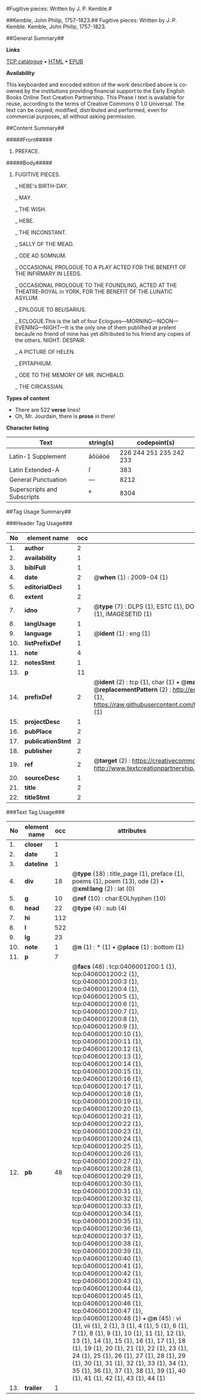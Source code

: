 #Fugitive pieces: Written by J. P. Kemble.#

##Kemble, John Philip, 1757-1823.##
Fugitive pieces: Written by J. P. Kemble.
Kemble, John Philip, 1757-1823.

##General Summary##

**Links**

[TCP catalogue](http://www.ota.ox.ac.uk/tcp/)  • 
[HTML](http://tei.it.ox.ac.uk/tcp/Texts-HTML/free/004/004881390.html)  • 
[EPUB](http://tei.it.ox.ac.uk/tcp/Texts-EPUB/free/004/004881390.epub)

**Availability**

This keyboarded and encoded edition of the
	       work described above is co-owned by the institutions
	       providing financial support to the Early English Books
	       Online Text Creation Partnership. This Phase I text is
	       available for reuse, according to the terms of Creative
	       Commons 0 1.0 Universal. The text can be copied,
	       modified, distributed and performed, even for
	       commercial purposes, all without asking permission.


##Content Summary##

#####Front#####

1. PREFACE.

#####Body#####

1. FUGITIVE PIECES.

    _ HEBE's BIRTH-DAY.

    _ MAY.

    _ THE WISH.

    _ HEBE.

    _ THE INCONSTANT.

    _ SALLY OF THE MEAD.

    _ ODE AD SOMNUM.

    _ OCCASIONAL PROLOGUE TO A PLAY ACTED FOR THE BENEFIT OF THE INFIRMARY IN LEEDS.

    _ OCCASIONAL PROLOGUE TO THE FOUNDLING, ACTED AT THE THEATRE-ROYAL in YORK, FOR THE BENEFIT OF THE LUNATIC ASYLUM.

    _ EPILOGUE TO BELISARIUS.

    _ ECLOGUE.This is the laſt of four Eclogues—MORNING—NOON— EVENING—NIGHT—It is the only one of them publiſhed at preſent becauſe no friend of mine has yet diſtributed to his friend any copies of the others. NIGHT. DESPAIR.

    _ A PICTURE OF HELEN.

    _ EPITAPHIUM.

    _ ODE TO THE MEMORY OF MR. INCHBALD.

    _ THE CIRCASSIAN.

**Types of content**

  * There are 522 **verse** lines!
  * Oh, Mr. Jourdain, there is **prose** in there!

**Character listing**


|Text|string(s)|codepoint(s)|
|---|---|---|
|Latin-1 Supplement|âôûëòé|226 244 251 235 242 233|
|Latin Extended-A|ſ|383|
|General Punctuation|—|8212|
|Superscripts             and Subscripts|⁰|8304|

##Tag Usage Summary##

###Header Tag Usage###

|No|element name|occ|attributes|
|---|---|---|---|
|1.|__author__|2||
|2.|__availability__|1||
|3.|__biblFull__|1||
|4.|__date__|2| @__when__ (1) : 2009-04 (1)|
|5.|__editorialDecl__|1||
|6.|__extent__|2||
|7.|__idno__|7| @__type__ (7) : DLPS (1), ESTC (1), DOCNO (1), TCP (1), GALEDOCNO (1), CONTENTSET (1), IMAGESETID (1)|
|8.|__langUsage__|1||
|9.|__language__|1| @__ident__ (1) : eng (1)|
|10.|__listPrefixDef__|1||
|11.|__note__|4||
|12.|__notesStmt__|1||
|13.|__p__|11||
|14.|__prefixDef__|2| @__ident__ (2) : tcp (1), char (1)  •  @__matchPattern__ (2) : ([0-9\-]+):([0-9IVX]+) (1), (.+) (1)  •  @__replacementPattern__ (2) : http://eebo.chadwyck.com/downloadtiff?vid=$1&page=$2 (1), https://raw.githubusercontent.com/textcreationpartnership/Texts/master/tcpchars.xml#$1 (1)|
|15.|__projectDesc__|1||
|16.|__pubPlace__|2||
|17.|__publicationStmt__|2||
|18.|__publisher__|2||
|19.|__ref__|2| @__target__ (2) : https://creativecommons.org/publicdomain/zero/1.0/ (1), http://www.textcreationpartnership.org/docs/. (1)|
|20.|__sourceDesc__|1||
|21.|__title__|2||
|22.|__titleStmt__|2||


###Text Tag Usage###

|No|element name|occ|attributes|
|---|---|---|---|
|1.|__closer__|1||
|2.|__date__|1||
|3.|__dateline__|1||
|4.|__div__|18| @__type__ (18) : title_page (1), preface (1), poems (1), poem (13), ode (2)  •  @__xml:lang__ (2) : lat (0)|
|5.|__g__|10| @__ref__ (10) : char:EOLhyphen (10)|
|6.|__head__|22| @__type__ (4) : sub (4)|
|7.|__hi__|112||
|8.|__l__|522||
|9.|__lg__|23||
|10.|__note__|1| @__n__ (1) : * (1)  •  @__place__ (1) : bottom (1)|
|11.|__p__|7||
|12.|__pb__|48| @__facs__ (48) : tcp:0406001200:1 (1), tcp:0406001200:2 (1), tcp:0406001200:3 (1), tcp:0406001200:4 (1), tcp:0406001200:5 (1), tcp:0406001200:6 (1), tcp:0406001200:7 (1), tcp:0406001200:8 (1), tcp:0406001200:9 (1), tcp:0406001200:10 (1), tcp:0406001200:11 (1), tcp:0406001200:12 (1), tcp:0406001200:13 (1), tcp:0406001200:14 (1), tcp:0406001200:15 (1), tcp:0406001200:16 (1), tcp:0406001200:17 (1), tcp:0406001200:18 (1), tcp:0406001200:19 (1), tcp:0406001200:20 (1), tcp:0406001200:21 (1), tcp:0406001200:22 (1), tcp:0406001200:23 (1), tcp:0406001200:24 (1), tcp:0406001200:25 (1), tcp:0406001200:26 (1), tcp:0406001200:27 (1), tcp:0406001200:28 (1), tcp:0406001200:29 (1), tcp:0406001200:30 (1), tcp:0406001200:31 (1), tcp:0406001200:32 (1), tcp:0406001200:33 (1), tcp:0406001200:34 (1), tcp:0406001200:35 (1), tcp:0406001200:36 (1), tcp:0406001200:37 (1), tcp:0406001200:38 (1), tcp:0406001200:39 (1), tcp:0406001200:40 (1), tcp:0406001200:41 (1), tcp:0406001200:42 (1), tcp:0406001200:43 (1), tcp:0406001200:44 (1), tcp:0406001200:45 (1), tcp:0406001200:46 (1), tcp:0406001200:47 (1), tcp:0406001200:48 (1)  •  @__n__ (45) : vi (1), vii (1), 2 (1), 3 (1), 4 (1), 5 (1), 6 (1), 7 (1), 8 (1), 9 (1), 10 (1), 11 (1), 12 (1), 13 (1), 14 (1), 15 (1), 16 (1), 17 (1), 18 (1), 19 (1), 20 (1), 21 (1), 22 (1), 23 (1), 24 (1), 25 (1), 26 (1), 27 (1), 28 (1), 29 (1), 30 (1), 31 (1), 32 (1), 33 (1), 34 (1), 35 (1), 36 (1), 37 (1), 38 (1), 39 (1), 40 (1), 41 (1), 42 (1), 43 (1), 44 (1)|
|13.|__trailer__|1||
